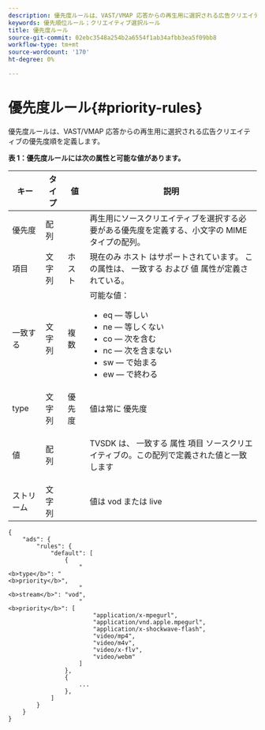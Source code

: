 ```yaml
---
description: 優先度ルールは、VAST/VMAP 応答からの再生用に選択される広告クリエイティブの優先度順を定義します。
keywords: 優先順位ルール；クリエイティブ選択ルール
title: 優先度ルール
source-git-commit: 02ebc3548a254b2a6554f1ab34afbb3ea5f09bb8
workflow-type: tm+mt
source-wordcount: '170'
ht-degree: 0%

---
```


# 優先度ルール{#priority-rules}

優先度ルールは、VAST/VMAP 応答からの再生用に選択される広告クリエイティブの優先度順を定義します。

**表 1：優先度ルールには次の属性と可能な値があります。**

<table id="table_ljp_tgx_hz">  
 <thead> 
  <tr> 
   <th class="entry"> キー</th> 
   <th class="entry"> タイプ</th> 
   <th class="entry"> 値</th> 
   <th class="entry"> 説明</th> 
  </tr> 
 </thead>
 <tbody> 
  <tr> 
   <td><span class="codeph"> 優先度</span></td> 
   <td><span class="codeph"> 配列</span></td> 
   <td></td> 
   <td> 再生用にソースクリエイティブを選択する必要がある優先度を定義する、小文字の MIME タイプの配列。</td> 
  </tr> 
  <tr> 
   <td><span class="codeph"> 項目</span></td> 
   <td><span class="codeph"> 文字列</span></td> 
   <td><span class="codeph"> ホスト</span></td> 
   <td>現在のみ <span class="codeph"> ホスト</span> はサポートされています。 この属性は、 <span class="codeph"> 一致する</span> および <span class="codeph"> 値</span> 属性が定義されている。</td> 
  </tr> 
  <tr> 
   <td><span class="codeph"> 一致する</span></td> 
   <td><span class="codeph"> 文字列</span></td> 
   <td><span class="codeph"> 複数</span></td> 
   <td>可能な値：
    <ul id="ul_tnf_2hx_hz"> 
     <li><span class="codeph"> eq</span>  — 等しい</li> 
     <li><span class="codeph"> ne</span>  — 等しくない</li> 
     <li><span class="codeph"> co</span>  — 次を含む</li> 
     <li><span class="codeph"> nc</span>  — 次を含まない</li> 
     <li><span class="codeph"> sw</span>  — で始まる</li> 
     <li><span class="codeph"> ew</span>  — で終わる</li> 
    </ul></td> 
  </tr> 
  <tr> 
   <td><span class="codeph"> type</span></td> 
   <td><span class="codeph"> 文字列</span></td> 
   <td><span class="codeph"> 優先度</span></td> 
   <td>値は常に <span class="codeph"> 優先度</span></td> 
  </tr> 
  <tr> 
   <td><span class="codeph"> 値</span></td> 
   <td><span class="codeph"> 配列</span></td> 
   <td></td> 
   <td> <p>TVSDK は、 <span class="codeph"> 一致する</span> 属性 <span class="codeph"> 項目</span> ソースクリエイティブの。この配列で定義された値と一致します</p> </td> 
  </tr> 
  <tr> 
   <td><span class="codeph"> ストリーム</span></td> 
   <td><span class="codeph"> 文字列</span></td> 
   <td></td> 
   <td> <p>値は <span class="codeph"> vod</span> または <span class="codeph"> live</span></p> </td> 
  </tr> 
 </tbody> 
</table>

```
{
    "ads": {
        "rules": {
            "default": [
                {
                    "
<b>type</b>": "
<b>priority</b>",
                    "
<b>stream</b>": "vod",
                    "
<b>priority</b>": [
                        "application/x-mpegurl",
                        "application/vnd.apple.mpegurl",
                        "application/x-shockwave-flash",
                        "video/mp4",
                        "video/m4v",
                        "video/x-flv",
                        "video/webm"
                    ]
                },
                {
                    ...
                },
            ]
        }
    }
}
```
